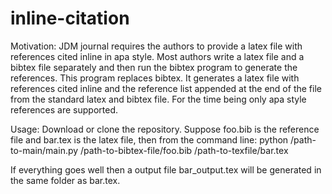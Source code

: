 inline-citation
===============
Motivation:
JDM journal requires the authors to provide a latex file with references cited inline in apa style. Most authors write a latex file and a bibtex file separately and then run the bibtex program to generate the references. This program replaces bibtex. It generates a latex file with references cited inline and the reference list appended at the end of the file from the standard latex and bibtex file. For the time being only apa style references are supported.

Usage:
Download or clone the repository. Suppose foo.bib is the reference file and bar.tex is the latex file, then from the command line: python /path-to-main/main.py /path-to-bibtex-file/foo.bib /path-to-texfile/bar.tex

If everything goes well then a output file bar_output.tex will be generated in the same folder as bar.tex.
